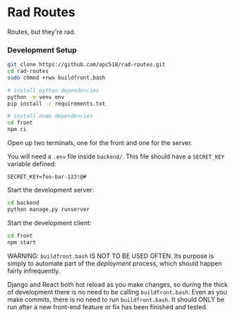 # Rad Routes

Routes, but they're rad.

### Development Setup
```sh
git clone https://github.com/apc518/rad-routes.git
cd rad-routes
sudo chmod +rwx buildfront.bash

# install python dependencies
python -m venv env
pip install -r requirements.txt

# install node dependencies
cd front
npm ci
```

Open up two terminals, one for the front and one for the server.

You will need a `.env` file inside `backend/`. This file should have a `SECRET_KEY` variable defined:

```
SECRET_KEY=foo-bar-123!@#
```

Start the development server:
```sh
cd backend
python manage.py runserver
```

Start the development client:
```sh
cd front
npm start
```

WARNING: `buildfront.bash` IS NOT TO BE USED OFTEN. Its purpose is simply to automate part of the _deployment_ process, which should happen fairly infrequently.

Django and React both hot reload as you make changes, so during the thick of development there is no need to be calling `buildfront.bash`. Even as you make commits, there is no need to run `buildfront.bash`. It should ONLY be run after a new front-end feature or fix has been finished and tested.